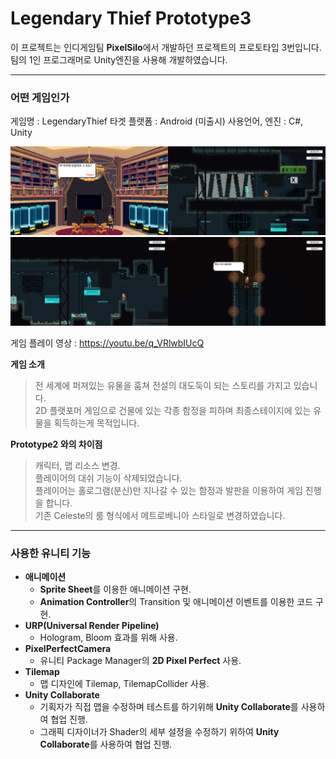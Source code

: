 # Legendary Thief  Prototype3
 이 프로젝트는 인디게임팀 **PixelSilo**에서 개발하던 프로젝트의 프로토타입 3번입니다.    
 팀의 1인 프로그래머로 Unity엔진을 사용해 개발하였습니다.
 
  ----
### 어떤 게임인가

   게임명 : LegendaryThief
   타겟 플랫폼 : Android (미출시)
   사용언어, 엔진 : C#, Unity
   
<img src = "./LegendaryThief/img/01.PNG" width = "50%" height = "50%" title = "px Set" alt = "LT1"></img><img src = "./LegendaryThief/img/02.PNG" width = "50%" height = "50%" title = "px Set" alt = "LT2"></img>
<img src = "./LegendaryThief/img/03.PNG" width = "50%" height = "50%" title = "px Set" alt = "LT3"></img><img src = "./LegendaryThief/img/04.PNG" width = "50%" height = "50%" title = "px Set" alt = "LT4"></img>

게임 플레이 영상 : https://youtu.be/q_VRlwbIUcQ

**게임 소개**
> 전 세계에 퍼져있는 유물을 훔쳐 전설의 대도둑이 되는 스토리를 가지고 있습니다.     
> 2D 플랫포머 게임으로 건물에 있는 각종 함정을 피하며 최종스테이지에 있는 유물을 획득하는게 목적입니다.

**Prototype2 와의 차이점**
> 캐릭터, 맵 리소스 변경.     
> 플레이어의 대쉬 기능이 삭제되었습니다.     
> 플레이어는 홀로그램(분신)만 지나갈 수 있는 함정과 발판을 이용하여 게임 진행을 합니다.    
> 기존 Celeste의 룸 형식에서 메트로베니아 스타일로 변경하였습니다.

----
### 사용한 유니티 기능
 * **애니메이션**
   * **Sprite Sheet**를 이용한 애니메이션 구현.
   * **Animation Controller**의 Transition 및 애니메이션 이벤트를 이용한 코드 구현.
 * **URP(Universal Render Pipeline)**
   * Hologram, Bloom 효과를 위해 사용.
 * **PixelPerfectCamera**
   * 유니티 Package Manager의 **2D Pixel Perfect** 사용.
 * **Tilemap**
   * 맵 디자인에 Tilemap, TilemapCollider 사용.
 * **Unity Collaborate**
   * 기획자가 직접 맵을 수정하며 테스트를 하기위해 **Unity Collaborate**를 사용하여 협업 진행.
   * 그래픽 디자이너가 Shader의 세부 설정을 수정하기 위하여 **Unity Collaborate**를 사용하여 협업 진행.
